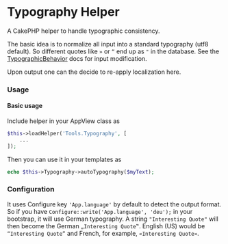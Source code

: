 # Typography Helper

A CakePHP helper to handle typographic consistency.

The basic idea is to normalize all input into a standard typography (utf8 default).
So different quotes like `»` or `“` end up as `"` in the database.
See the [TypographicBehavior](/docs/Behavior/Typographic.md) docs for input modification.

Upon output one can the decide to re-apply localization here.

### Usage

#### Basic usage
Include helper in your AppView class as
```php
$this->loadHelper('Tools.Typography', [
    ...
]);
```

Then you can use it in your templates as
```php
echo $this->Typography->autoTypography($myText);
```

### Configuration

It uses Configure key `'App.language'` by default to detect the output format.
So if you have `Configure::write('App.language', 'deu');` in your bootstrap, it will use German typography.
A string `"Interesting Quote"` will then become the German `„Interesting Quote‟`.
English (US) would be `“Interesting Quote”` and French, for example, `«Interesting Quote»`.
